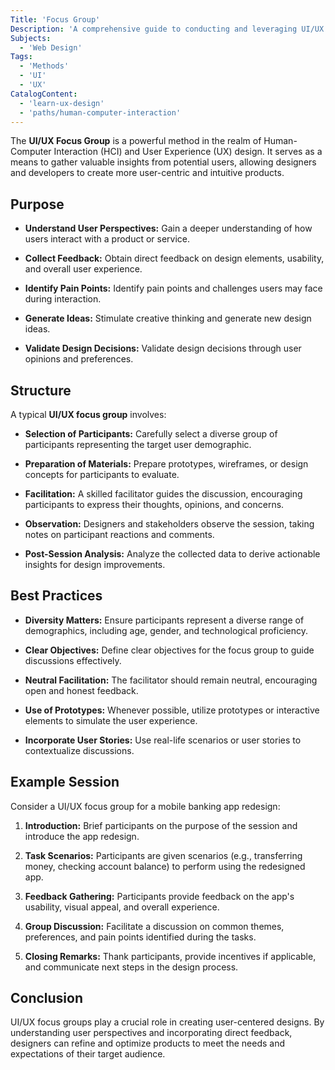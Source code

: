 ```yaml
---
Title: 'Focus Group'
Description: 'A comprehensive guide to conducting and leveraging UI/UX focus groups for user-centered design.'
Subjects:
  - 'Web Design'
Tags:
  - 'Methods'
  - 'UI'
  - 'UX'
CatalogContent:
  - 'learn-ux-design'
  - 'paths/human-computer-interaction'
---
```


The **UI/UX Focus Group** is a powerful method in the realm of Human-Computer Interaction (HCI) and User Experience (UX) design. It serves as a means to gather valuable insights from potential users, allowing designers and developers to create more user-centric and intuitive products.

## Purpose

- **Understand User Perspectives:** Gain a deeper understanding of how users interact with a product or service.

- **Collect Feedback:** Obtain direct feedback on design elements, usability, and overall user experience.

- **Identify Pain Points:** Identify pain points and challenges users may face during interaction.

- **Generate Ideas:** Stimulate creative thinking and generate new design ideas.

- **Validate Design Decisions:** Validate design decisions through user opinions and preferences.

## Structure

A typical **UI/UX focus group** involves:

- **Selection of Participants:** Carefully select a diverse group of participants representing the target user demographic.
  
- **Preparation of Materials:** Prepare prototypes, wireframes, or design concepts for participants to evaluate.

- **Facilitation:** A skilled facilitator guides the discussion, encouraging participants to express their thoughts, opinions, and concerns.

- **Observation:** Designers and stakeholders observe the session, taking notes on participant reactions and comments.

- **Post-Session Analysis:** Analyze the collected data to derive actionable insights for design improvements.

## Best Practices

- **Diversity Matters:** Ensure participants represent a diverse range of demographics, including age, gender, and technological proficiency.
  
- **Clear Objectives:** Define clear objectives for the focus group to guide discussions effectively.

- **Neutral Facilitation:** The facilitator should remain neutral, encouraging open and honest feedback.

- **Use of Prototypes:** Whenever possible, utilize prototypes or interactive elements to simulate the user experience.

- **Incorporate User Stories:** Use real-life scenarios or user stories to contextualize discussions.

## Example Session

Consider a UI/UX focus group for a mobile banking app redesign:

1. **Introduction:** Brief participants on the purpose of the session and introduce the app redesign.

2. **Task Scenarios:** Participants are given scenarios (e.g., transferring money, checking account balance) to perform using the redesigned app.

3. **Feedback Gathering:** Participants provide feedback on the app's usability, visual appeal, and overall experience.

4. **Group Discussion:** Facilitate a discussion on common themes, preferences, and pain points identified during the tasks.

5. **Closing Remarks:** Thank participants, provide incentives if applicable, and communicate next steps in the design process.

## Conclusion

UI/UX focus groups play a crucial role in creating user-centered designs. By understanding user perspectives and incorporating direct feedback, designers can refine and optimize products to meet the needs and expectations of their target audience.
